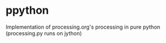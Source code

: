 # ppython
Implementation of processing.org's processing in pure python (processing.py runs on jython)
